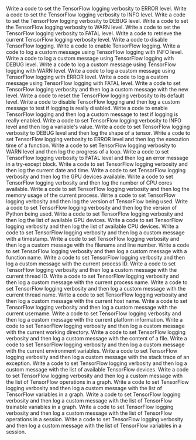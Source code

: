 Write a code to set the TensorFlow logging verbosity to ERROR level.
Write a code to set the TensorFlow logging verbosity to INFO level.
Write a code to set the TensorFlow logging verbosity to DEBUG level.
Write a code to set the TensorFlow logging verbosity to WARN level.
Write a code to set the TensorFlow logging verbosity to FATAL level.
Write a code to retrieve the current TensorFlow logging verbosity level.
Write a code to disable TensorFlow logging.
Write a code to enable TensorFlow logging.
Write a code to log a custom message using TensorFlow logging with INFO level.
Write a code to log a custom message using TensorFlow logging with DEBUG level.
Write a code to log a custom message using TensorFlow logging with WARN level.
Write a code to log a custom message using TensorFlow logging with ERROR level.
Write a code to log a custom message using TensorFlow logging with FATAL level.
Write a code to set TensorFlow logging verbosity and then log a custom message with the new level.
Write a code to reset the TensorFlow logging verbosity to its default level.
Write a code to disable TensorFlow logging and then log a custom message to test if logging is really disabled.
Write a code to enable TensorFlow logging and then log a custom message to test if logging is really enabled.
Write a code to set TensorFlow logging verbosity to INFO level and then log a variable's value.
Write a code to set TensorFlow logging verbosity to DEBUG level and then log the shape of a tensor.
Write a code to set TensorFlow logging verbosity to ERROR level and then log the execution time of a function.
Write a code to set TensorFlow logging verbosity to WARN level and then log the progress of a loop.
Write a code to set TensorFlow logging verbosity to FATAL level and then log an error message in a try-except block.
Write a code to set TensorFlow logging verbosity and then log the current date and time.
Write a code to set TensorFlow logging verbosity and then log the GPU devices available.
Write a code to set TensorFlow logging verbosity and then log the number of CPU cores available.
Write a code to set TensorFlow logging verbosity and then log the memory usage of the current process.
Write a code to set TensorFlow logging verbosity and then log the version of TensorFlow being used.
Write a code to set TensorFlow logging verbosity and then log the version of Python being used.
Write a code to set TensorFlow logging verbosity and then log the list of available GPU devices.
Write a code to set TensorFlow logging verbosity and then log the list of available CPU devices.
Write a code to set TensorFlow logging verbosity and then log a custom message with a timestamp.
Write a code to set TensorFlow logging verbosity and then log a custom message with the filename and line number.
Write a code to set TensorFlow logging verbosity and then log a custom message with a function name.
Write a code to set TensorFlow logging verbosity and then log a custom message with the current process ID.
Write a code to set TensorFlow logging verbosity and then log a custom message with the current thread ID.
Write a code to set TensorFlow logging verbosity and then log a custom message with the current process name.
Write a code to set TensorFlow logging verbosity and then log a custom message with the current thread name.
Write a code to set TensorFlow logging verbosity and then log a custom message with the current host name.
Write a code to set TensorFlow logging verbosity and then log a custom message with the current username.
Write a code to set TensorFlow logging verbosity and then log a custom message with the current platform information.
Write a code to set TensorFlow logging verbosity and then log a custom message with the current working directory.
Write a code to set TensorFlow logging verbosity and then log a custom message with the content of a file.
Write a code to set TensorFlow logging verbosity and then log a custom message with the current environment variables.
Write a code to set TensorFlow logging verbosity and then log a custom message with the stack trace of an exception.
Write a code to set TensorFlow logging verbosity and then log a custom message with the list of available TensorFlow devices.
Write a code to set TensorFlow logging verbosity and then log a custom message with the list of TensorFlow operations in a graph.
Write a code to set TensorFlow logging verbosity and then log a custom message with the list of TensorFlow variables in a graph.
Write a code to set TensorFlow logging verbosity and then log a custom message with the list of TensorFlow trainable variables in a graph.
Write a code to set TensorFlow logging verbosity and then log a custom message with the list of TensorFlow operations in a session.
Write a code to set TensorFlow logging verbosity and then log a custom message with the list of TensorFlow variables in a session.
